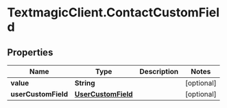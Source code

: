 # TextmagicClient.ContactCustomField

## Properties
Name | Type | Description | Notes
------------ | ------------- | ------------- | -------------
**value** | **String** |  | [optional] 
**userCustomField** | [**UserCustomField**](UserCustomField.md) |  | [optional] 


